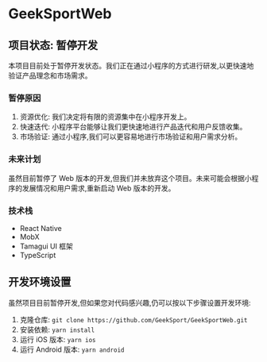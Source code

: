 # GeekSportWeb

## 项目状态: 暂停开发

本项目目前处于暂停开发状态。我们正在通过小程序的方式进行研发,以更快速地验证产品理念和市场需求。

### 暂停原因

1. 资源优化: 我们决定将有限的资源集中在小程序开发上。
2. 快速迭代: 小程序平台能够让我们更快速地进行产品迭代和用户反馈收集。
3. 市场验证: 通过小程序,我们可以更容易地进行市场验证和用户需求分析。

### 未来计划

虽然目前暂停了 Web 版本的开发,但我们并未放弃这个项目。未来可能会根据小程序的发展情况和用户需求,重新启动 Web 版本的开发。

### 技术栈

- React Native
- MobX
- Tamagui UI 框架
- TypeScript

## 开发环境设置

虽然项目目前暂停开发,但如果您对代码感兴趣,仍可以按以下步骤设置开发环境:

1. 克隆仓库: `git clone https://github.com/GeekSport/GeekSportWeb.git`
2. 安装依赖: `yarn install`
3. 运行 iOS 版本: `yarn ios`
4. 运行 Android 版本: `yarn android`
